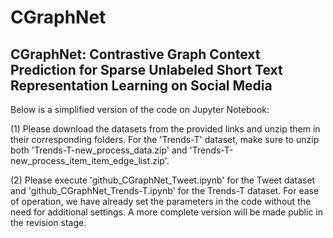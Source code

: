 # CGraphNet

## CGraphNet: Contrastive Graph Context Prediction for Sparse Unlabeled Short Text Representation Learning on Social Media

Below is a simplified version of the code on Jupyter Notebook:

(1) Please download the datasets from the provided links and unzip them in their corresponding folders. For the 'Trends-T' dataset, make sure to unzip both 'Trends-T-new_process_data.zip' and 'Trends-T-new_process_item_item_edge_list.zip'.

(2) Please execute 'github_CGraphNet_Tweet.ipynb' for the Tweet dataset and 'github_CGraphNet_Trends-T.ipynb' for the Trends-T dataset. For ease of operation, we have already set the parameters in the code without the need for additional settings. A more complete version will be made public in the revision stage.
